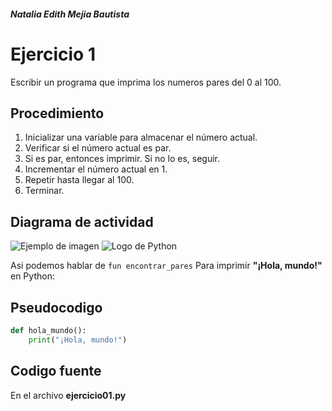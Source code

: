 ##### Natalia Edith Mejia Bautista 
# Ejercicio 1
Escribir un programa que imprima los numeros pares del 0 al 100.

## Procedimiento 
1. Inicializar una variable para almacenar el número actual.
2. Verificar si el número actual es par.
3. Si es par, entonces imprimir. Si no lo es, seguir.
4. Incrementar el número actual en 1.
5. Repetir hasta llegar al 100.
6. Terminar.

## Diagrama de actividad
![Ejemplo de imagen](https://ejemplo.com/imagen.png)
![Logo de Python](https://www.python.org/static/community_logos/python-logo-master-v3-TM.png)

Asi podemos hablar de `fun encontrar_pares`
Para imprimir **"¡Hola, mundo!"** en Python:

## Pseudocodigo
```python
def hola_mundo():
    print("¡Hola, mundo!")
```

## Codigo fuente
En el archivo **ejercicio01.py**